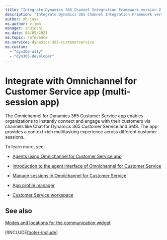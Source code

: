 ```yaml
---
title: "Integrate Dynamics 365 Channel Integration Framework version 2.0 with the Omnichannel for Customer Service app (multi-session app) | MicrosoftDocs"
description: "Integrate Dynamics 365 Channel Integration Framework version 2.0 with the Omnichannel for Customer Service app (multi-session app)."
author: mh-jaya
ms.author: v-jmh
manager: shujoshi
ms.date: 04/05/2021
ms.topic: reference
ms.service: dynamics-365-customerservice
ms.custom: 
  - "dyn365-a11y"
  - "dyn365-developer"
---
```

# Integrate with Omnichannel for Customer Service app (multi-session app)

The Omnichannel for Dynamics 365 Customer Service app enables organizations to instantly connect and engage with their customers via channels like Chat for Dynamics 365 Customer Service and SMS. The app provides a context-rich multitasking experience across different customer sessions.

To learn more, see:

- [Agents using Omnichannel for Customer Service app](../../omnichannel-customer-service-app-agent.md)

- [Introduction to the agent interface of Omnichannel for Customer Service](../../oc-introduction-agent-interface.md)

- [Manage sessions in Omnichannel for Customer Service](../../oc-manage-sessions.md)

- [App profile manager](../../../app-profile-manager/overview.md)

- [Customer Service workspace](../../csw-overview.md)

## See also

[Modes and locations for the communication widget](modes-communication-widget.md)


[!INCLUDE[footer-include](../../../includes/footer-banner.md)]
